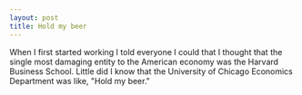 ```yaml
---
layout: post
title: Hold my beer
---
```


When I first started working I told everyone I could that I thought that the
single most damaging entity to the American economy was the Harvard Business
School. Little did I know that the University of Chicago Economics Department
was like, "Hold my beer."

<a href="https://brid.gy/publish/twitter"></a>
